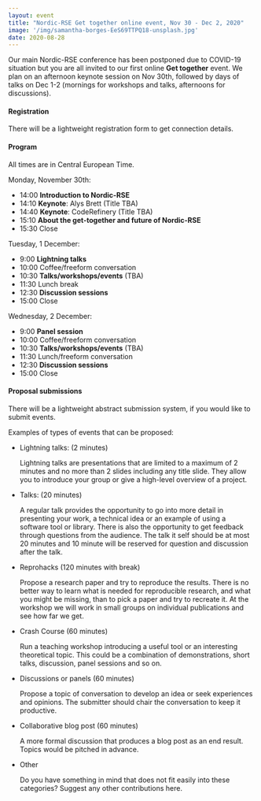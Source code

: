 ```yaml
---
layout: event
title: "Nordic-RSE Get together online event, Nov 30 - Dec 2, 2020"
image: '/img/samantha-borges-EeS69TTPQ18-unsplash.jpg'
date: 2020-08-28
---
```



Our main Nordic-RSE conference has been postponed due to COVID-19 situation but you are all invited to our first
online **Get together** event.  We plan on an afternoon keynote
session on Nov 30th, followed by days of talks on Dec 1-2 (mornings
for workshops and talks, afternoons for discussions).

<!--break-->

#### Registration ####

There will be a lightweight registration form to get
connection details.


#### Program ####

All times are in Central European Time.

Monday, November 30th:

* 14:00 **Introduction to Nordic-RSE**
* 14:10 **Keynote**: Alys Brett (Title TBA)
* 14:40 **Keynote**: CodeRefinery (Title TBA)
* 15:10 **About the get-together and future of Nordic-RSE**
* 15:30 Close

Tuesday, 1 December:

* 9:00 **Lightning talks**
* 10:00 Coffee/freeform conversation
* 10:30 **Talks/workshops/events** (TBA)
* 11:30 Lunch break
* 12:30 **Discussion sessions**
* 15:00 Close

Wednesday, 2 December:

* 9:00 **Panel session**
* 10:00 Coffee/freeform conversation
* 10:30 **Talks/workshops/events** (TBA)
* 11:30 Lunch/freeform conversation
* 12:30 **Discussion sessions**
* 15:00 Close

#### Proposal submissions ####

There will be a lightweight abstract
submission system, if you would like to submit events.

Examples of types of events that can be proposed:

* Lightning talks: (2 minutes)

  Lightning talks are presentations that are limited to a maximum of 2 minutes and no more than 2 slides including
  any title slide. They allow you to introduce your group or give a high-level overview of a project.

* Talks: (20 minutes)

  A regular talk provides the opportunity to go into more detail in presenting your work, a technical idea
  or an example of using a software tool or library. There is also the opportunity to get feedback through
  questions from the audience. The talk it self should be at most 20 minutes and 10 minute will be reserved for
  question and discussion after the talk.

* Reprohacks (120 minutes with break)

  Propose a research paper and try to reproduce the results. There is no better way to learn what
  is needed for reproducible research, and what you might be missing, than to pick a paper and try
  to recreate it. At the workshop we will work in small groups on individual publications and see how far we get.

* Crash Course (60 minutes)

  Run a teaching workshop introducing a useful tool or an interesting theoretical topic. This could
  be a combination of demonstrations, short talks, discussion, panel sessions and so on. 

* Discussions or panels (60 minutes)

  Propose a topic of conversation to develop an idea or seek experiences and opinions.
  The submitter should chair the conversation to keep it productive.

* Collaborative blog post (60 minutes)

  A more formal discussion that produces a blog post as an end result.
  Topics would be pitched in advance.

* Other

  Do you have something in mind that does not fit easily into these categories? Suggest any other contributions here.
